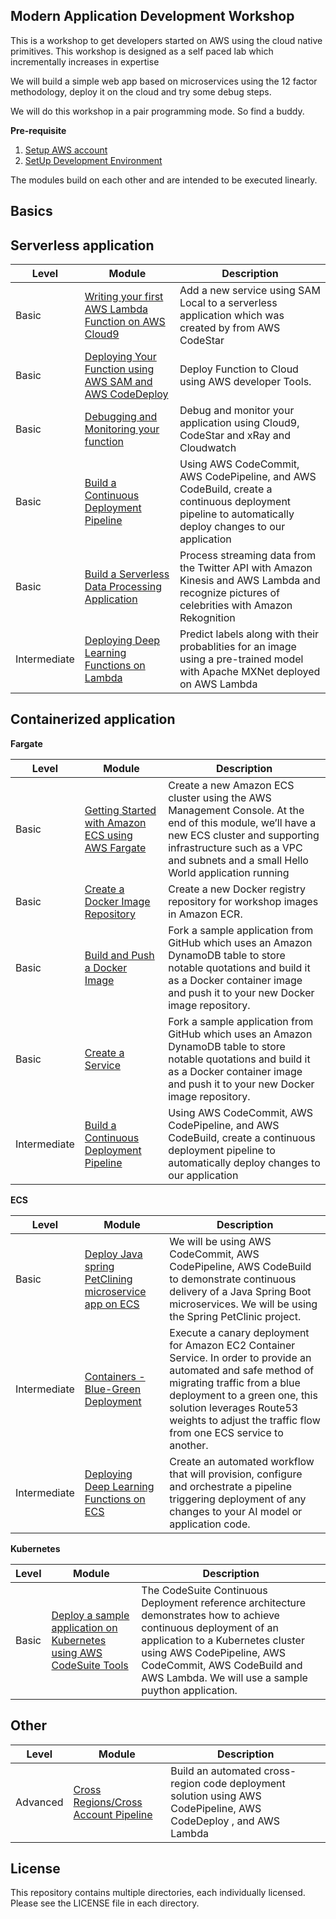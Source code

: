 ## Modern Application Development Workshop

This is a workshop to get developers started on AWS using the cloud native primitives. This workshop is designed as a self paced lab which incrementally increases in expertise

We will build a simple web app based on microservices using the 12 factor methodology, deploy it on the cloud and try some debug steps.

We will do this workshop in a pair programming mode. So find a buddy.

**Pre-requisite**

1. [Setup AWS account ](https://aws.amazon.com/premiumsupport/knowledge-center/create-and-activate-aws-account/)
1. [SetUp Development Environment](http://docs.aws.amazon.com/codestar/latest/userguide/getting-started.html)

The modules build on each other and are intended to be executed linearly.

## Basics

## **Serverless application**

|Level |Module| Description |
|--|--|--|
|Basic |[Writing your first AWS Lambda Function on AWS Cloud9](INSTRUCTIONS.md)|Add a new service using SAM Local to a serverless application which was created by from AWS CodeStar|
|Basic |[Deploying Your Function using AWS SAM and AWS CodeDeploy](INSTRUCTIONS.md)|Deploy Function to Cloud using AWS developer Tools.|
|Basic |[Debugging and Monitoring your function](INSTRUCTIONS.md)|Debug and monitor your application using Cloud9, CodeStar and xRay and Cloudwatch |
|Basic |[Build a Continuous Deployment Pipeline](INSTRUCTIONS.md)|Using AWS CodeCommit, AWS CodePipeline, and AWS CodeBuild, create a continuous deployment pipeline to automatically deploy changes to our application|
|Basic |[Build a Serverless Data Processing Application](https://github.com/aws-samples/aws-developer-workshop/blob/master/episode2/Instructions.md)|Process streaming data from the Twitter API with Amazon Kinesis and AWS Lambda and recognize pictures of celebrities with Amazon Rekognition|
|Intermediate |[Deploying Deep Learning Functions on Lambda](https://github.com/awslabs/mxnet-lambda)|Predict labels along with their probablities for an image using a pre-trained model with Apache MXNet deployed on AWS Lambda|


## **Containerized application**

**Fargate**

|Level|Module| Description |
|--|--|--|
|Basic | [Getting Started with Amazon ECS using AWS Fargate](http://running-containers-on-aws-fargate.s3-website-us-east-1.amazonaws.com/getting-started-with-amazon-ecs-using-aws-fargate.html) | Create a new Amazon ECS cluster using the AWS Management Console. At the end of this module, we’ll have a new ECS cluster and supporting infrastructure such as a VPC and subnets and a small Hello World application running |
|Basic |[Create a Docker Image Repository](http://running-containers-on-aws-fargate.s3-website-us-east-1.amazonaws.com/create-a-docker-image-repository.html)|Create a new Docker registry repository for workshop images in Amazon ECR.
|Basic|[Build and Push a Docker Image](http://running-containers-on-aws-fargate.s3-website-us-east-1.amazonaws.com/build-and-push-a-docker-image.html)|Fork a sample application from GitHub which uses an Amazon DynamoDB table to store notable quotations and build it as a Docker container image and push it to your new Docker image repository.
|Basic|[Create a Service](http://running-containers-on-aws-fargate.s3-website-us-east-1.amazonaws.com/create-a-service.html)|Fork a sample application from GitHub which uses an Amazon DynamoDB table to store notable quotations and build it as a Docker container image and push it to your new Docker image repository.
|Intermediate |[Build a Continuous Deployment Pipeline](http://running-containers-on-aws-fargate.s3-website-us-east-1.amazonaws.com/build-a-continuous-deployment-pipeline.html)|Using AWS CodeCommit, AWS CodePipeline, and AWS CodeBuild, create a continuous deployment pipeline to automatically deploy changes to our application|

**ECS**

|Level|Module| Description |
|--|--|--|
|Basic| [Deploy Java spring PetClining microservice app on ECS](https://github.com/awslabs/amazon-ecs-java-microservices/tree/master/3_ECS_Java_Spring_PetClinic_CICD) | We will be using AWS CodeCommit, AWS CodePipeline, AWS CodeBuild to demonstrate continuous delivery of a Java Spring Boot microservices. We will be using the Spring PetClinic project. |
|Intermediate|[Containers - Blue-Green Deployment](https://github.com/awslabs/ecs-canary-blue-green-deployment)|Execute a canary deployment for Amazon EC2 Container Service. In order to provide an automated and safe method of migrating traffic from a blue deployment to a green one, this solution leverages Route53 weights to adjust the traffic flow from one ECS service to another.|
|Intermediate|[Deploying Deep Learning Functions on ECS](https://github.com/awslabs/ecs-mxnet-example)| Create an automated workflow that will provision, configure and orchestrate a pipeline triggering deployment of any changes to your AI model or application code.|


**Kubernetes**

|Level |Module| Description |
|--|--|--|
|Basic | [Deploy a sample application on Kubernetes using AWS CodeSuite Tools](https://github.com/aws-samples/aws-kube-codesuite) | The CodeSuite Continuous Deployment reference architecture demonstrates how to achieve continuous deployment of an application to a Kubernetes cluster using AWS CodePipeline, AWS CodeCommit, AWS CodeBuild and AWS Lambda. We will use a sample puython application. |




## **Other**

|Level |Module| Description |
|--|--|--|
|Advanced |[Cross Regions/Cross Account Pipeline](https://aws.amazon.com/blogs/devops/building-a-cross-regioncross-account-code-deployment-solution-on-aws/)|Build an automated cross-region code deployment solution using AWS CodePipeline, AWS CodeDeploy , and AWS Lambda |




## License

This repository contains multiple directories, each individually licensed. Please see the LICENSE file in each directory. 

